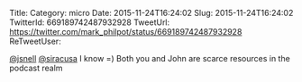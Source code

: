 Title: 
Category: micro
Date: 2015-11-24T16:24:02
Slug: 2015-11-24T16:24:02
TwitterId: 669189742487932928
TweetUrl: https://twitter.com/mark_philpot/status/669189742487932928
ReTweetUser: 

[@jsnell](https://twitter.com/jsnell) [@siracusa](https://twitter.com/siracusa) I know =) Both you and John are scarce resources in the podcast realm